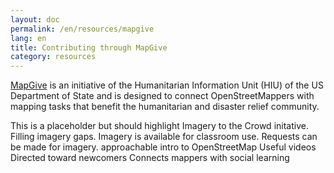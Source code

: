 ```yaml
---
layout: doc
permalink: /en/resources/mapgive 
lang: en
title: Contributing through MapGive
category: resources
---
```


[MapGive](http://mapgive.state.gov/) is an initiative of the Humanitarian Information Unit (HIU) of the US Department of State and is designed to connect OpenStreetMappers with mapping tasks that benefit the humanitarian and disaster relief community.

This is a placeholder but should highlight Imagery to the Crowd initative. Filling imagery gaps. Imagery is available for classroom use. Requests can be made for imagery.
approachable intro to OpenStreetMap
Useful videos
Directed toward newcomers
Connects mappers with social learning

